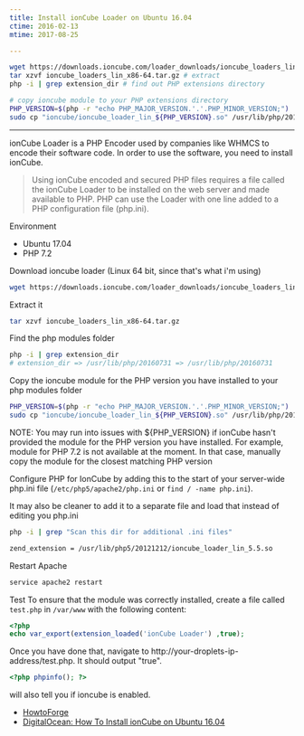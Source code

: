 ```yaml
---
title: Install ionCube Loader on Ubuntu 16.04
ctime: 2016-02-13
mtime: 2017-08-25

---
```


```bash
wget https://downloads.ioncube.com/loader_downloads/ioncube_loaders_lin_x86-64.tar.gz # download
tar xzvf ioncube_loaders_lin_x86-64.tar.gz # extract
php -i | grep extension_dir # find out PHP extensions directory

# copy ioncube module to your PHP extensions directory
PHP_VERSION=$(php -r "echo PHP_MAJOR_VERSION.'.'.PHP_MINOR_VERSION;") 
sudo cp "ioncube/ioncube_loader_lin_${PHP_VERSION}.so" /usr/lib/php/20160731
```

---

ionCube Loader is a PHP Encoder used by companies like WHMCS to encode their software code. In order to use the software, you need to install ionCube.

> Using ionCube encoded and secured PHP files requires a file called the ionCube Loader to be installed on the web server and made available to PHP. PHP can use the Loader with one line added to a PHP configuration file (php.ini). 

Environment

- Ubuntu 17.04
- PHP 7.2

Download ioncube loader (Linux 64 bit, since that's what i'm using)

```bash
wget https://downloads.ioncube.com/loader_downloads/ioncube_loaders_lin_x86-64.tar.gz
```

Extract it

```bash
tar xzvf ioncube_loaders_lin_x86-64.tar.gz
```

Find the php modules folder

```bash
php -i | grep extension_dir
# extension_dir => /usr/lib/php/20160731 => /usr/lib/php/20160731
```

Copy the ioncube module for the PHP version you have installed to your php modules folder

```bash
PHP_VERSION=$(php -r "echo PHP_MAJOR_VERSION.'.'.PHP_MINOR_VERSION;")
sudo cp "ioncube/ioncube_loader_lin_${PHP_VERSION}.so" /usr/lib/php/20160731
```

NOTE: You may run into issues with ${PHP_VERSION} if ionCube hasn't provided the module for the PHP version you have installed. For example, module for PHP 7.2 is not available at the moment. In that case, manually copy the module for the closest matching PHP version

Configure PHP for IonCube by adding this to the start of your server-wide php.ini file (`/etc/php5/apache2/php.ini` or `find / -name php.ini`).

It may also be cleaner to add it to a separate file and load that instead of editing you php.ini

```bash
php -i | grep "Scan this dir for additional .ini files"
```

```bash
zend_extension = /usr/lib/php5/20121212/ioncube_loader_lin_5.5.so
```

Restart Apache

```bash
service apache2 restart
```

Test
To ensure that the module was correctly installed, create a file called `test.php` in `/var/www` with the following content:

```php
<?php
echo var_export(extension_loaded('ionCube Loader') ,true);
```

Once you have done that, navigate to http://your-droplets-ip-address/test.php. It should output "true".

```php
<?php phpinfo(); ?>
```

will also tell you if ioncube is enabled.


- [HowtoForge](https://www.howtoforge.com/tutorial/how-to-install-ioncube-loader/)
- [DigitalOcean: How To Install ionCube on Ubuntu 16.04](https://www.digitalocean.com/community/tutorials/how-to-install-ioncube-on-ubuntu-16-04)

